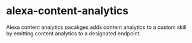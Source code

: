 # alexa-content-analytics
Alexa content analytics pacakges adds content analytics to a custom skill by emitting content analytics to a designated endpoint.
